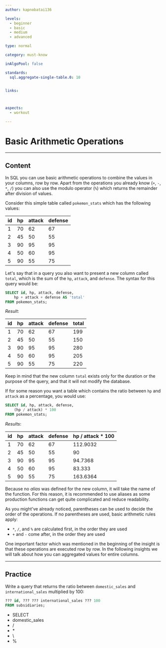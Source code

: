 ```yaml
---
author: kapnobatai136

levels:
  - beginner
  - basic
  - medium
  - advanced

type: normal

category: must-know

inAlgoPool: false

standards:
  sql.aggregate-single-table.0: 10


links:



aspects:
  - workout

---
```


# Basic Arithmetic Operations

---
## Content

In SQL you can use basic arithmetic operations to combine the values in your columns, row by row. Apart from the operations you already know (`+`, `-`, `*`, `/`) you can also use the modulo operator (`%`) which returns the remainder after division of values.

Consider this simple table called `pokemon_stats` which has the following values:

| id | hp | attack | defense |
|----|----|--------|---------|
| 1  | 70 | 62     | 67      |
| 2  | 45 | 50     | 55      |
| 3  | 90 | 95     | 95      |
| 4  | 50 | 60     | 95      |
| 5  | 90 | 55     | 75      |

Let's say that in a query you also want to present a new column called `total`, which is the sum of the `hp`, `attack`, and `defense`. The syntax for this query would be:

```sql
SELECT id, hp, attack, defense,
    hp + attack + defense AS 'total'
FROM pokemon_stats;
```

*Result*:

| id | hp | attack | defense | total |
|----|----|--------|---------|-------|
| 1  | 70 | 62     | 67      | 199   |
| 2  | 45 | 50     | 55      | 150   |
| 3  | 90 | 95     | 95      | 280   |
| 4  | 50 | 60     | 95      | 205   |
| 5  | 90 | 55     | 75      | 220   |

Keep in mind that the new column `total` exists only for the duration or the purpose of the query, and that it will not modify the database.

If for some reason you want a table which contains the ratio between `hp` and `attack` as a percentage, you would use:

```sql
SELECT id, hp, attack, defense,
    (hp / attack) * 100
FROM pokemon_stats;
```

*Results*:

| id | hp | attack | defense | hp / attack * 100 |
|----|----|--------|---------|-------------------|
| 1  | 70 | 62     | 67      | 112.9032          |
| 2  | 45 | 50     | 55      | 90                |
| 3  | 90 | 95     | 95      | 94.7368           |
| 4  | 50 | 60     | 95      | 83.333            |
| 5  | 90 | 55     | 75      | 163.6364          |

Because no *alias* was defined for the new column, it will take the name of the function. For this reason, it is recommended to use aliases as some production functions can get quite complicated and reduce readability.

As you might've already noticed, parentheses can be used to decide the order of the operations. If no parentheses are used, basic arithmetic rules apply:

- `*`, `/`, and `%` are calculated first, in the order they are used
- `+` and `-` come after, in the order they are used

One important factor which was mentioned in the beginning of the insight is that these operations are executed row by row. In the following insights we will talk about how you can aggregated values for entire columns. 

---
## Practice

Write a query that returns the ratio between `domestic_sales` and `international_sales` multiplied by 100:

```sql
??? id, ??? ??? international_sales ??? 100
FROM subsidiaries;
```

* SELECT
* domestic_sales
* /
* \*
* \
* %

